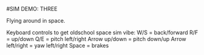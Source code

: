 #SIM DEMO: THREE

Flying around in space.

Keyboard controls to get oldschool space sim vibe:
W/S = back/forward
R/F = up/down
Q/E = pitch left/right
Arrow up/down = pitch down/up
Arrow left/right = yaw left/right
Space = brakes
